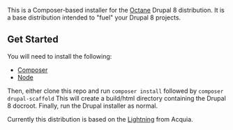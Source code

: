 This is a Composer-based installer for the [Octane](https://www.drupal.org/project/octane) Drupal 8 distribution. 
It is a base distribution intended to "fuel" your Drupal 8 projects.

## Get Started
You will need to install the following:

* [Composer](https://getcomposer.org)
* [Node](https://nodejs.org)

Then, either clone this repo and run `composer install` followed by `composer drupal-scaffold`  This will create a build/html directory containing the Drupal 8 docroot.
Finally, run the Drupal installer as normal.

Currently this distribution is based on the [Lightning](https://www.drupal.org/project/lightning) from Acquia.
